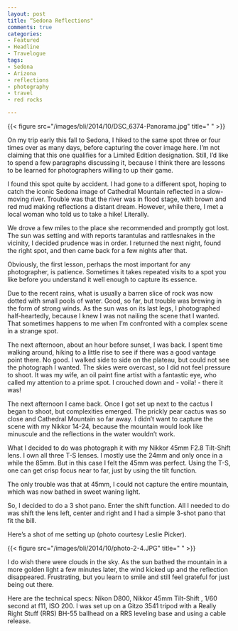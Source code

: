 ```yaml
---
layout: post
title: “Sedona Reflections"
comments: true
categories:
- Featured
- Headline
- Travelogue
tags:
- Sedona
- Arizona
- reflections
- photography
- travel
- red rocks

---
```


{{< figure src="/images/bli/2014/10/DSC_6374-Panorama.jpg" title="  " >}}

On my trip early this fall to Sedona, I hiked to the same spot three or four times over as many days, before capturing the cover image here. I’m not claiming that this one qualifies for a Limited Edition designation. Still, I’d like to spend a few paragraphs discussing it, because I think there are lessons to be learned for photographers willing to up their game. 

<!--more-->

I found this spot quite by accident. I had gone to a different spot, hoping to catch the iconic Sedona image of Cathedral Mountain reflected in a slow-moving river. Trouble was that the river was in flood stage, with brown and red mud making reflections a distant dream. However, while there, I met a local woman who told us to take a hike! Literally. 

We drove a few miles to the place she recommended and promptly got lost. The sun was setting and with reports tarantulas and rattlesnakes in the vicinity, I decided prudence was in order. I returned the  next night, found the right spot, and then came back for a few nights after that. 

Obviously, the first lesson, perhaps the most important for any photographer, is patience. Sometimes it takes repeated visits to a spot you like before you understand it well enough to capture its essence. 

Due to the recent rains, what is usually a barren slice of rock was now dotted with small pools of water. Good, so far, but trouble was brewing in the form of strong winds. As the sun was on its last legs, I photographed half-heartedly, because I knew I was not nailing the scene that I wanted. That sometimes happens to me when I’m confronted with a complex scene in a strange spot. 

The next afternoon, about an hour before sunset, I was back. I spent time walking around, hiking to a little rise to see if there was a good vantage point there. No good. I walked side to side on the plateau, but could not see the photograph I wanted. The skies were overcast, so I did not feel pressure to shoot. It was my wife, an oil paint fine artist with a fantastic eye, who called my attention to a prime spot. I crouched down and - voila! - there it was!

The next afternoon I came back. Once I got set up next to the cactus I began to shoot, but complexities emerged. The prickly pear cactus was so close and Cathedral Mountain so far away. I didn’t want to capture the scene with my Nikkor 14-24, because the mountain would look like minuscule and the reflections in the water wouldn’t work. 

What I decided to do was photograph it with my Nikkor 45mm F2.8 Tilt-Shift lens. I own all three T-S lenses. I mostly use the 24mm and only once in a while the 85mm. But in this case I felt the 45mm was perfect. Using the T-S, one can get crisp focus near to far, just by using the tilt function. 

The only trouble was that at 45mm, I could not capture the entire mountain, which was now bathed in sweet waning light. 

So, I decided to do a 3 shot pano. Enter the shift function. All I needed to do was shift the lens left, center and right and I had a simple 3-shot pano that fit the bill. 

Here’s a shot of me setting up (photo courtesy Leslie Picker). 

{{< figure src="/images/bli/2014/10/photo-2-4.JPG" title="  " >}}

I do wish there were clouds in the sky. As the sun bathed the mountain in a more golden light a few minutes later, the wind kicked up and the reflection disappeared. Frustrating, but you learn to smile and still feel grateful for just being out there. 

Here are the technical specs: Nikon D800, Nikkor 45mm Tilt-Shift , 1/60 second at f11, ISO 200. I was set up on a Gitzo 3541 tripod with a Really Right Stuff (RRS) BH-55 ballhead on a RRS leveling base and using a cable release. 


